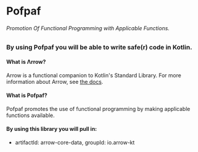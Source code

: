 # Pofpaf
###### Promotion Of Functional Programming with Applicable Functions. 

### By using Pofpaf you will be able to write safe(r) code in Kotlin.

#### What is Λrrow?
Arrow is a functional companion to Kotlin's Standard Library.
For more information about Arrow, see [the docs](https://arrow-kt.io).

#### What is Pofpaf?
Pofpaf promotes the use of functional programming by making applicable functions available.

#### By using this library you will pull in:
- artifactId: arrow-core-data, groupId: io.arrow-kt
